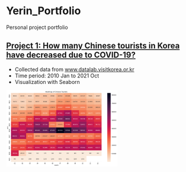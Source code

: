# Yerin_Portfolio
Personal project portfolio

## [Project 1: How many Chinese tourists in Korea have decreased due to COVID-19?](https://github.com/YerinS/Yerin_Portfolio/blob/main/COVID_Tourist.ipynb)
- Collected data from www.datalab.visitkorea.or.kr
- Time period: 2010 Jan to 2021 Oct
- Visualization with Seaborn

![](/images/heatmap.png)
